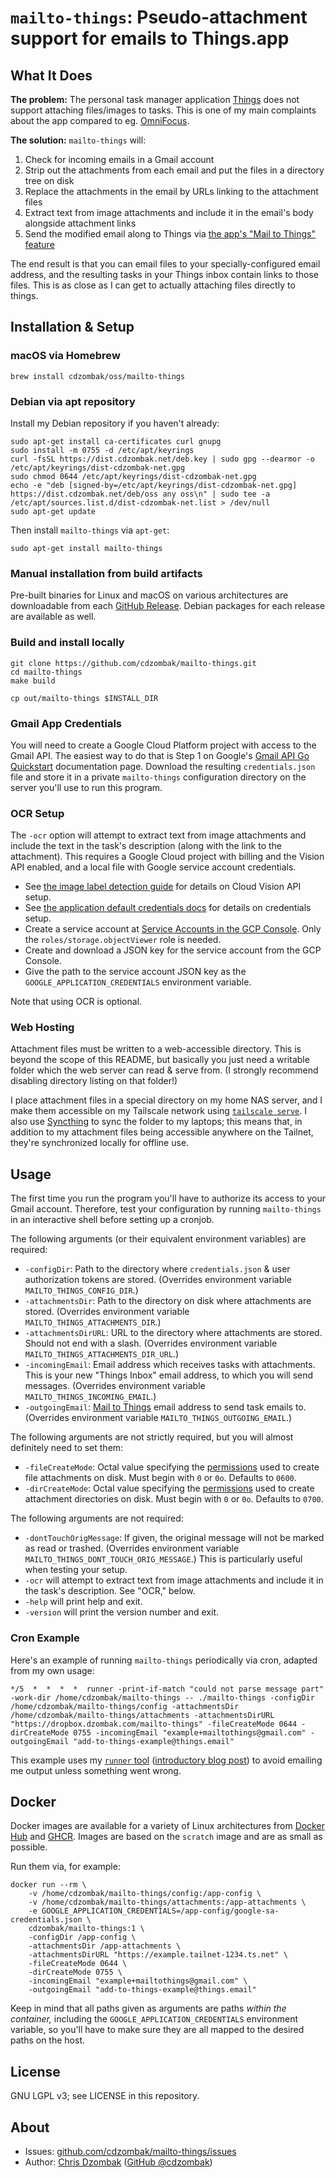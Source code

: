 # `mailto-things`: Pseudo-attachment support for emails to Things.app

## What It Does

**The problem:** The personal task manager application [Things](https://culturedcode.com/things/) does not support attaching files/images to tasks. This is one of my main complaints about the app compared to eg. [OmniFocus](https://www.omnigroup.com/omnifocus/).

**The solution:** `mailto-things` will:
1. Check for incoming emails in a Gmail account
2. Strip out the attachments from each email and put the files in a directory tree on disk
3. Replace the attachments in the email by URLs linking to the attachment files
4. Extract text from image attachments and include it in the email's body alongside attachment links
5. Send the modified email along to Things via [the app's "Mail to Things" feature](https://culturedcode.com/things/support/articles/2908262/)

The end result is that you can email files to your specially-configured email address, and the resulting tasks in your Things inbox contain links to those files. This is as close as I can get to actually attaching files directly to things.

## Installation & Setup

### macOS via Homebrew

```shell
brew install cdzombak/oss/mailto-things
```

### Debian via apt repository

Install my Debian repository if you haven't already:

```shell
sudo apt-get install ca-certificates curl gnupg
sudo install -m 0755 -d /etc/apt/keyrings
curl -fsSL https://dist.cdzombak.net/deb.key | sudo gpg --dearmor -o /etc/apt/keyrings/dist-cdzombak-net.gpg
sudo chmod 0644 /etc/apt/keyrings/dist-cdzombak-net.gpg
echo -e "deb [signed-by=/etc/apt/keyrings/dist-cdzombak-net.gpg] https://dist.cdzombak.net/deb/oss any oss\n" | sudo tee -a /etc/apt/sources.list.d/dist-cdzombak-net.list > /dev/null
sudo apt-get update
```

Then install `mailto-things` via `apt-get`:

```shell
sudo apt-get install mailto-things
```

### Manual installation from build artifacts

Pre-built binaries for Linux and macOS on various architectures are downloadable from each [GitHub Release](https://github.com/cdzombak/mailto-things/releases). Debian packages for each release are available as well.

### Build and install locally

```shell
git clone https://github.com/cdzombak/mailto-things.git
cd mailto-things
make build

cp out/mailto-things $INSTALL_DIR
```

### Gmail App Credentials

You will need to create a Google Cloud Platform project with access to the Gmail API. The easiest way to do that is Step 1 on Google's [Gmail API Go Quickstart](https://developers.google.com/gmail/api/quickstart/go) documentation page. Download the resulting `credentials.json` file and store it in a private `mailto-things` configuration directory on the server you'll use to run this program.

### OCR Setup

The `-ocr` option will attempt to extract text from image attachments and include the text in the task's description (along with the link to the attachment). This requires a Google Cloud project with billing and the Vision API enabled, and a local file with Google service account credentials.

- See [the image label detection guide](https://cloud.google.com/vision/docs/detect-labels-image-client-libraries) for details on Cloud Vision API setup.
- See [the application default credentials docs](https://cloud.google.com/docs/authentication/application-default-credentials) for details on credentials setup.
- Create a service account at [Service Accounts in the GCP Console](https://console.cloud.google.com/iam-admin/serviceaccounts). Only the `roles/storage.objectViewer` role is needed.
- Create and download a JSON key for the service account from the GCP Console.
- Give the path to the service account JSON key as the `GOOGLE_APPLICATION_CREDENTIALS` environment variable.

Note that using OCR is optional.

### Web Hosting

Attachment files must be written to a web-accessible directory. This is beyond the scope of this README, but basically you just need a writable folder which the web server can read & serve from. (I strongly recommend disabling directory listing on that folder!)

I place attachment files in a special directory on my home NAS server, and I make them accessible on my Tailscale network using [`tailscale serve`](https://tailscale.com/kb/1242/tailscale-serve/). I also use [Syncthing](https://syncthing.net) to sync the folder to my laptops; this means that, in addition to my attachment files being accessible anywhere on the Tailnet, they're synchronized locally for offline use.

## Usage

The first time you run the program you'll have to authorize its access to your Gmail account. Therefore, test your configuration by running `mailto-things` in an interactive shell before setting up a cronjob.

The following arguments (or their equivalent environment variables) are required:

- `-configDir`: Path to the directory where `credentials.json` & user authorization tokens are stored. (Overrides environment variable `MAILTO_THINGS_CONFIG_DIR`.)
- `-attachmentsDir`: Path to the directory on disk where attachments are stored. (Overrides environment variable `MAILTO_THINGS_ATTACHMENTS_DIR`.)
- `-attachmentsDirURL`: URL to the directory where attachments are stored. Should not end with a slash. (Overrides environment variable `MAILTO_THINGS_ATTACHMENTS_DIR_URL`.)
- `-incomingEmail`: Email address which receives tasks with attachments. This is your new "Things Inbox" email address, to which you will send messages. (Overrides environment variable `MAILTO_THINGS_INCOMING_EMAIL`.)
- `-outgoingEmail`: [Mail to Things](https://culturedcode.com/things/support/articles/2908262/) email address to send task emails to. (Overrides environment variable `MAILTO_THINGS_OUTGOING_EMAIL`.)

The following arguments are not strictly required, but you will almost definitely need to set them:

- `-fileCreateMode`: Octal value specifying the [permissions](https://web.archive.org/web/20201207170802/https://www.grymoire.com/Unix/Permissions.html) used to create file attachments on disk. Must begin with `0` or `0o`. Defaults to `0600`.
- `-dirCreateMode`: Octal value specifying the [permissions](https://web.archive.org/web/20201207170802/https://www.grymoire.com/Unix/Permissions.html) used to create attachment directories on disk. Must begin with `0` or `0o`. Defaults to `0700`.

The following arguments are not required:

- `-dontTouchOrigMessage`: If given, the original message will not be marked as read or trashed. (Overrides environment variable `MAILTO_THINGS_DONT_TOUCH_ORIG_MESSAGE`.) This is particularly useful when testing your setup.
- `-ocr` will attempt to extract text from image attachments and include it in the task's description. See "OCR," below.
- `-help` will print help and exit.
- `-version` will print the version number and exit.

### Cron Example

Here's an example of running `mailto-things` periodically via cron, adapted from my own usage:

`
*/5  *  *  *  *  runner -print-if-match "could not parse message part" -work-dir /home/cdzombak/mailto-things -- ./mailto-things -configDir /home/cdzombak/mailto-things/config -attachmentsDir /home/cdzombak/mailto-things/attachments -attachmentsDirURL "https://dropbox.dzombak.com/mailto-things" -fileCreateMode 0644 -dirCreateMode 0755 -incomingEmail "example+mailtothings@gmail.com" -outgoingEmail "add-to-things-example@things.email"
`

This example uses my [`runner` tool](https://github.com/cdzombak/runner) ([introductory blog post](https://www.dzombak.com/blog/2020/12/Introducing-Runner-a-lightweight-wrapper-for-cron-jobs.html)) to avoid emailing me output unless something went wrong.

## Docker

Docker images are available for a variety of Linux architectures from [Docker Hub](https://hub.docker.com/r/cdzombak/mailto-things) and [GHCR](https://github.com/cdzombak/mailto-things/pkgs/container/mailto-things). Images are based on the `scratch` image and are as small as possible.

Run them via, for example:

```shell
docker run --rm \
    -v /home/cdzombak/mailto-things/config:/app-config \
    -v /home/cdzombak/mailto-things/attachments:/app-attachments \
    -e GOOGLE_APPLICATION_CREDENTIALS=/app-config/google-sa-credentials.json \
    cdzombak/mailto-things:1 \
    -configDir /app-config \
    -attachmentsDir /app-attachments \
    -attachmentsDirURL "https://example.tailnet-1234.ts.net" \
    -fileCreateMode 0644 \
    -dirCreateMode 0755 \
    -incomingEmail "example+mailtothings@gmail.com" \
    -outgoingEmail "add-to-things-example@things.email"
```

Keep in mind that all paths given as arguments are paths _within the container,_ including the `GOOGLE_APPLICATION_CREDENTIALS` environment variable, so you'll have to make sure they are all mapped to the desired paths on the host.

## License

GNU LGPL v3; see LICENSE in this repository.

## About

- Issues: [github.com/cdzombak/mailto-things/issues](https://github.com/cdzombak/mailto-things/issues)
- Author: [Chris Dzombak](https://www.dzombak.com) ([GitHub @cdzombak](https://github.com/cdzombak))

